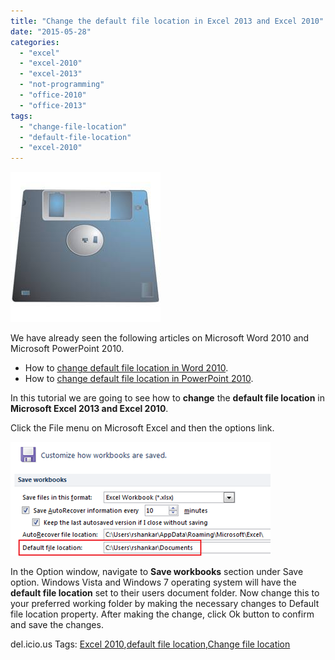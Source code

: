 ```yaml
---
title: "Change the default file location in Excel 2013 and Excel 2010"
date: "2015-05-28"
categories: 
  - "excel"
  - "excel-2010"
  - "excel-2013"
  - "not-programming"
  - "office-2010"
  - "office-2013"
tags: 
  - "change-file-location"
  - "default-file-location"
  - "excel-2010"
---
```


[![DefaultFileLocation](images/DefaultFileLocation_thumb.jpg "DefaultFileLocation")](http://blogmines.com/blog/wp-content/uploads/2011/07/DefaultFileLocation.jpg)

We have already seen the following articles on Microsoft Word 2010 and Microsoft PowerPoint 2010.

- How to [change default file location in Word 2010](http://blogmines.com/blog/2010/02/25/how-to-change-the-default-file-location-in-microsoft-word-2010/).
- How to [change default file location in PowerPoint 2010](http://blogmines.com/blog/2011/07/20/change-default-file-location-in-powerpoint-2010/).

In this tutorial we are going to see how to **change** the **default file location** in **Microsoft Excel 2013 and Excel 2010**.

Click the File menu on Microsoft Excel and then the options link.

[![Change file location excel 2010](images/image_thumb200.png "Change file location excel 2010")](http://blogmines.com/blog/wp-content/uploads/2011/07/image200.png)

In the Option window, navigate to **Save workbooks** section under Save option. Windows Vista and Windows 7 operating system will have the **default file location** set to their users document folder. Now change this to your preferred working folder by making the necessary changes to Default file location property. After making the change, click Ok button to confirm and save the changes.

del.icio.us Tags: [Excel 2010](http://del.icio.us/popular/Excel+2010),[default file location](http://del.icio.us/popular/default+file+location),[Change file location](http://del.icio.us/popular/Change+file+location)

